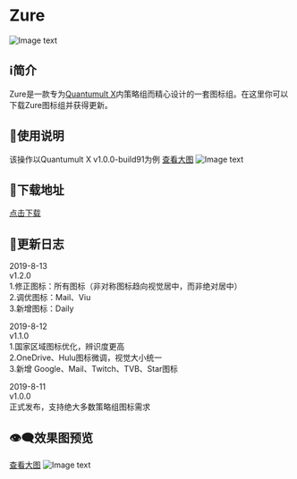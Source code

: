 # Zure
![Image text](https://raw.githubusercontent.com/zealson/Zure/master/Other/ZureLogo.png)
## ℹ️简介
Zure是一款专为[Quantumult X](https://github.com/crossutility/Quantumult-X/)内策略组而精心设计的一套图标组。在这里你可以下载Zure图标组并获得更新。<br>

## 🛂使用说明
该操作以Quantumult X v1.0.0-build91为例 [查看大图](https://raw.githubusercontent.com/zealson/Zure/master/Other/Instructions.png)
![Image text](https://raw.githubusercontent.com/zealson/Zure/master/Other/Instructions.png)

## 🔗下载地址
 [点击下载](https://github.com/zealson/Zure/raw/master/Zure_v1.2.0.zip/)
 
## 📜更新日志
2019-8-13<br>
v1.2.0<br>
1.修正图标：所有图标（非对称图标趋向视觉居中，而非绝对居中）<br>
2.调优图标：Mail、Viu<br>
3.新增图标：Daily<br>

2019-8-12<br>
v1.1.0<br>
1.国家区域图标优化，辨识度更高<br>
2.OneDrive、Hulu图标微调，视觉大小统一<br>
3.新增 Google、Mail、Twitch、TVB、Star图标<br>

2019-8-11<br>
v1.0.0<br>
正式发布，支持绝大多数策略组图标需求<br>
## 👁‍🗨效果图预览
[查看大图](https://raw.githubusercontent.com/zealson/Zure/master/Other/Zure%20Policy%20Icon%20Set%20GH.png)
![Image text](https://raw.githubusercontent.com/zealson/Zure/master/Other/Zure%20Policy%20Icon%20Set%20GH.png)
